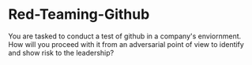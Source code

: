 # Red-Teaming-Github
You are tasked to conduct a test of github in a company's enviornment. How will you proceed with it from an adversarial point of view to identify and show risk to the leadership?
